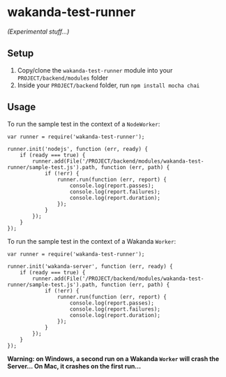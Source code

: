 # wakanda-test-runner
*(Experimental stuff...)*

## Setup
1. Copy/clone the `wakanda-test-runner` module into your `PROJECT/backend/modules` folder
2. Inside your `PROJECT/backend` folder, run `npm install mocha chai`

## Usage

To run the sample test in the context of a `NodeWorker`:

`````
var runner = require('wakanda-test-runner');

runner.init('nodejs', function (err, ready) {
	if (ready === true) {
		runner.add(File('/PROJECT/backend/modules/wakanda-test-runner/sample-test.js').path, function (err, path) {
			if (!err) {
				runner.run(function (err, report) {
					console.log(report.passes);
					console.log(report.failures);
					console.log(report.duration);
				});
			}
		});
	}
});
`````

To run the sample test in the context of a Wakanda `Worker`:

`````
var runner = require('wakanda-test-runner');

runner.init('wakanda-server', function (err, ready) {
	if (ready === true) {
		runner.add(File('/PROJECT/backend/modules/wakanda-test-runner/sample-test.js').path, function (err, path) {
			if (!err) {
				runner.run(function (err, report) {
					console.log(report.passes);
					console.log(report.failures);
					console.log(report.duration);
				});
			}
		});
	}
});
`````

**Warning: on Windows, a second run on a Wakanda `Worker` will crash the Server... On Mac, it crashes on the first run...**

